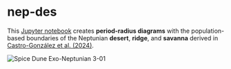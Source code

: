 # **nep-des**
This [Jupyter notebook](https://jupyter.org/) creates **period-radius diagrams** with the population-based boundaries of the Neptunian **desert**, **ridge**, and **savanna** derived in [Castro-González et al. (2024)](https://ui.adsabs.harvard.edu/abs/2024A%26A...689A.250C/abstract). 

![Spice Dune Exo-Neptunian 3-01](https://github.com/user-attachments/assets/0ab75a3f-bbb7-429c-a9fe-8d5b3f2b4ed1)

